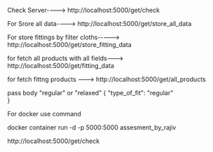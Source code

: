 Check Server---->
http://localhost:5000/get/check

For Srore all data---->
http://localhost:5000/get/store_all_data

For store fittings by filter cloths----->
http://localhost:5000/get/store_fitting_data

for fetch all products with all fields--->
http://localhost:5000/get/fitting_data

for fetch fittng products --->
http://localhost:5000/get/all_products

pass body "regular" or "relaxed"
{
  "type_of_fit": "regular"  
}


For docker use command 

docker container run -d -p 5000:5000 assesment_by_rajiv

http://localhost:5000/get/check
